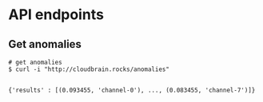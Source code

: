 <h1>API endpoints</h1>
<h2>Get anomalies</h2>
<pre class="language-bash"><code># get anomalies
$ curl -i "http://cloudbrain.rocks/anomalies"
<br>
{'results' : [(0.093455, 'channel-0'), ..., (0.083455, 'channel-7')]}
</code>
</pre>
